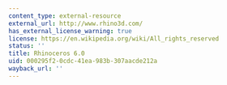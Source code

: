 ```yaml
---
content_type: external-resource
external_url: http://www.rhino3d.com/
has_external_license_warning: true
license: https://en.wikipedia.org/wiki/All_rights_reserved
status: ''
title: Rhinoceros 6.0
uid: 000295f2-0cdc-41ea-983b-307aacde212a
wayback_url: ''
---
```


